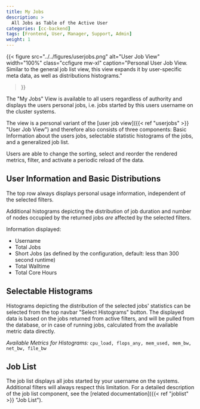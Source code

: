 ```yaml
---
title: My Jobs
description: >
  All Jobs as Table of the Active User
categories: [cc-backend]
tags: [Frontend, User, Manager, Support, Admin]
weight: 1
---
```


{{< figure src="../../figures/userjobs.png" alt="User Job View" width="100%" class="ccfigure mw-xl"
    caption="Personal User Job View. Similar to the general job list view, this view expands it by user-specific meta data, as well as distributions histograms."
>}}

The "My Jobs" View is available to all users regardless of authority and displays the users personal jobs, i.e. jobs started by this users username on the cluster systems.

The view is a personal variant of the [user job view]({{< ref "userjobs" >}} "User Job View") and therefore also consists of three components: Basic Information about the users jobs, selectable statistic histograms of the jobs, and a generalized job list.

Users are able to change the sorting, select and reorder the rendered metrics, filter, and activate a periodic reload of the data.

## User Information and Basic Distributions

The top row always displays personal usage information, independent of the selected filters.

Additional histograms depicting the distribution of job duration and number of nodes occupied by the returned jobs *are* affected by the selected filters.

Information displayed:

* Username
* Total Jobs
* Short Jobs (as defined by the configuration, default: less than 300 second runtime)
* Total Walltime
* Total Core Hours

## Selectable Histograms

Histograms depicting the distribution of the selected jobs' statistics can be selected from the top navbar "Select Histograms" button. The displayed data is based on the jobs returned from active filters, and will be pulled from the database, or in case of running jobs, calculated from the available metric data directly.

*Available Metrics for Histograms:* `cpu_load, flops_any, mem_used, mem_bw, net_bw, file_bw`

## Job List

The job list displays all jobs started by your username on the systems. Additional filters will always respect this limitation. For a detailed description of the job list component, see the [related documentation]({{< ref "joblist" >}} "Job List").
